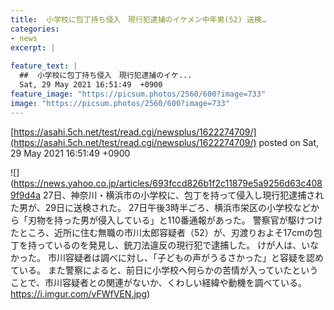 ```yaml
---
title:  小学校に包丁持ち侵入　現行犯逮捕のイケメン中年男(52) 送検…  
categories:
- news
excerpt: |
  
feature_text: |
  ##  小学校に包丁持ち侵入　現行犯逮捕のイケ...
  Sat, 29 May 2021 16:51:49  +0900
feature_image: "https://picsum.photos/2560/600?image=733"
image: "https://picsum.photos/2560/600?image=733"
---
```


[https://asahi.5ch.net/test/read.cgi/newsplus/1622274709/](https://asahi.5ch.net/test/read.cgi/newsplus/1622274709/)
posted on Sat, 29 May 2021 16:51:49  +0900

<!--more-->

![](https://news.yahoo.co.jp/articles/693fccd826b1f2c11879e5a9256d63c4089f9d4a 27日、神奈川・横浜市の小学校に、包丁を持って侵入し現行犯逮捕された男が、29日に送検された。 27日午後3時半ごろ、横浜市栄区の小学校などから「刃物を持った男が侵入している」と110番通報があった。 警察官が駆けつけたところ、近所に住む無職の市川太郎容疑者（52）が、刃渡りおよそ17cmの包丁を持っているのを発見し、銃刀法違反の現行犯で逮捕した。 けが人は、いなかった。 市川容疑者は調べに対し、「子どもの声がうるさかった」と容疑を認めている。 また警察によると、前日に小学校へ何らかの苦情が入っていたということで、市川容疑者との関連がないか、くわしい経緯や動機を調べている。 https://i.imgur.com/vFWfVEN.jpg)
